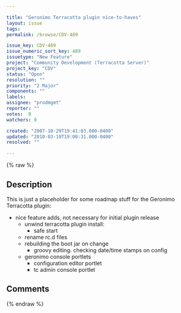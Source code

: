```yaml
---

title: "Geronimo Terracotta plugin nice-to-haves"
layout: issue
tags: 
permalink: /browse/CDV-489

issue_key: CDV-489
issue_numeric_sort_key: 489
issuetype: "New Feature"
project: "Community Development (Terracotta Server)"
project_key: "CDV"
status: "Open"
resolution: ""
priority: "2 Major"
components: ""
labels: 
assignee: "prodmgmt"
reporter: ""
votes:  0
watchers: 0

created: "2007-10-29T19:41:03.000-0400"
updated: "2010-03-19T19:00:31.000-0400"
resolved: ""

---
```




{% raw %}



## Description

<div markdown="1" class="description">

This is just a placeholder for some roadmap stuff for the Geronimo Terracotta plugin:

  - nice feature adds, not necessary for initial plugin release
    - unwind terracotta plugin install:
        - safe start
	- rename rc.d files
    - rebuilding the boot jar on change
      - groovy editing.  checking date/time stamps on config
    - geronimo console portlets
      - configuration editor portlet
      - tc admin console portlet

</div>

## Comments



{% endraw %}
